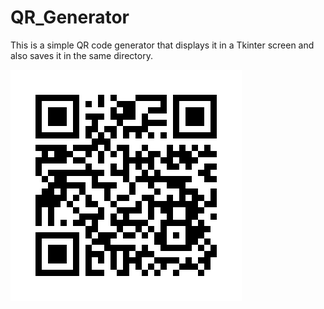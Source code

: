 # QR_Generator
This is a simple QR code generator that displays it in a Tkinter screen and also saves it in the same directory.

<img src="qrcode.png">
